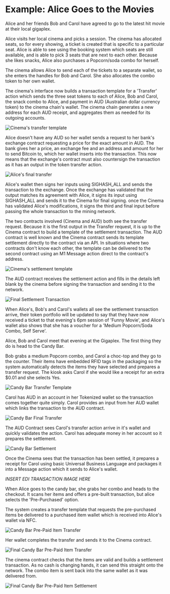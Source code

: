 # Example: Alice Goes to the Movies

Alice and her friends Bob and Carol have agreed to go to the latest hit movie at their local gigaplex.

Alice visits her local cinema and picks a session. The cinema has allocated seats, so for every showing, a ticket is created that is specific to a particular seat. Alice is able to see using the booking system which seats are still available, and is able to pick 3 seats that are next to each other.
Because she likes snacks, Alice also purchases a Popcorn/soda combo for herself.

The cinema allows Alice to send each of the tickets to a separate wallet, so she enters the handles for Bob and Carol. She also allocates the combo token to her own wallet.

The cinema's interface now builds a transaction template for a 'Transfer' action which sends the three seat tokens to each of Alice, Bob and Carol, the snack combo to Alice, and payment in AUD (Australian dollar currency token) to the cinema chain's wallet. The cinema chain generates a new address for each AUD receipt, and aggregates them as needed for its outgoing accounts.

<img src="https://raw.githubusercontent.com/tokenized/docs/master/images/cinema-transfer-template.svg?sanitize=true" alt="Cinema's transfer template" align="middle">

Alice doesn't have any AUD so her wallet sends a request to her bank's exchange contract requesting a price for the exact amount in AUD. The bank gives her a price, an exchange fee and an address and amount for her to send Bitcoin to, which her wallet inserts into the transaction. This now means that the exchange's contract must also countersign the transaction as it has an output in the token transfer action.

<img src="https://raw.githubusercontent.com/tokenized/docs/master/images/cinema-transfer-final.svg?sanitize=true" alt="Alice's final transfer" align="middle">

Alice's wallet then signs her inputs using SIGHASH_ALL and sends the transaction to the exchange. Once the exchange has validated that the output matches its agreement with Alice, it signs its input using SIGHASH_ALL and sends it to the Cinema for final signing. once the Cinema has validated Alice's modifications, it signs the third and final input before passing the whole transaction to the mining network.

The two contracts involved (Cinema and AUD) both see the transfer request. Because it is the first output in the Transfer request, it is up to the Cinema contract to build a template of the settlement transaction. The AUD contract is well known and the Cinema contract sends its template settlement directly to the contract via an API. In situations where two contracts don't know each other, the template can be delivered to the second contract using an M1 Message action direct to the contract's address.

<img src="https://raw.githubusercontent.com/tokenized/docs/master/images/cinema-settlement-template.svg?sanitize=true" alt="Cinema's settlement template" align="middle">

The AUD contract receives the settlement action and fills in the details left blank by the cinema before signing the transaction and sending it to the network.

<img src="https://raw.githubusercontent.com/tokenized/docs/master/images/cinema-final-settlement.svg?sanitize=true" alt="Final Settlement Transaction" align="middle">

When Alice's, Bob's and Carol's wallets all see the settlement transaction arrive, their token portfolio will be updated to say that they have now received a ticket to that evening's 6pm session of 'Funny Movie', and Alice's wallet also shows that she has a voucher for a 'Medium Popcorn/Soda Combo, Self Serve'.

Alice, Bob and Carol meet that evening at the Gigaplex. The first thing they do is head to the Candy Bar.

Bob grabs a medium Popcorn combo, and Carol a choc-top and they go to the counter. Their items have embedded RFID tags in the packaging so the system automatically detects the items they have selected and prepares a transfer request. The kiosk asks Carol if she would like a receipt for an extra $0.01 and she selects Yes.

<img src="https://raw.githubusercontent.com/tokenized/docs/master/images/candy-bar-transfer-template.svg?sanitize=true" alt="Candy Bar Transfer Template" align="middle">

Carol has AUD in an account in her Tokenized wallet so the transaction comes together quite simply. Carol provides an input from her AUD wallet which links the transaction to the AUD contract.

<img src="https://raw.githubusercontent.com/tokenized/docs/master/images/candy-bar-transfer-final.svg?sanitize=true" alt="Candy Bar Final Transfer" align="middle">

The AUD Contract sees Carol's transfer action arrive in it's wallet and quickly validates the action. Carol has adequate money in her account so it prepares the settlement.

<img src="https://raw.githubusercontent.com/tokenized/docs/master/images/candy-bar-settlement.svg?sanitize=true" alt="Candy Bar Settlement" align="middle">

Once the Cinema sees that the transaction has been settled, it prepares a receipt for Carol using basic Universal Business Language and packages it into a Message action which it sends to Alice's wallet.

*INSERT EDI TRANSACTION IMAGE HERE*

When Alice goes to the candy bar, she grabs her combo and heads to the checkout. It scans her items and offers a pre-built transaction, but alice selects the 'Pre-Purchased' option.

The system creates a transfer template that requests the pre-purchased items be delivered to a purchased item wallet which is received into Alice's wallet via NFC.

<img src="https://raw.githubusercontent.com/tokenized/docs/master/images/candy-bar-pre-paid-transfer-template.svg?sanitize=true" alt="Candy Bar Pre-Paid Item Transfer" align="middle">

Her wallet completes the transfer and sends it to the Cinema contract.

<img src="https://raw.githubusercontent.com/tokenized/docs/master/images/candy-bar-pre-paid-transfer-final.svg?sanitize=true" alt="Final Candy Bar Pre-Paid Item Transfer" align="middle">

The cinema contract checks that the items are valid and builds a settlement transaction. As no cash is changing hands, it can send this straight onto the network. The combo item is sent back into the same wallet as it was delivered from.

<img src="https://raw.githubusercontent.com/tokenized/docs/master/images/candy-bar-pre-paid-settlement.svg?sanitize=true" alt="Final Candy Bar Pre-Paid Item Settlement" align="middle">
